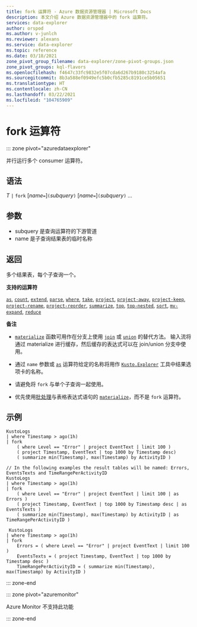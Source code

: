 ```yaml
---
title: fork 运算符 - Azure 数据资源管理器 | Microsoft Docs
description: 本文介绍 Azure 数据资源管理器中的 fork 运算符。
services: data-explorer
author: orspod
ms.author: v-junlch
ms.reviewer: alexans
ms.service: data-explorer
ms.topic: reference
ms.date: 03/18/2021
zone_pivot_group_filename: data-explorer/zone-pivot-groups.json
zone_pivot_groups: kql-flavors
ms.openlocfilehash: f4647c33fc9832e5f07cda6d267b9180c3254afa
ms.sourcegitcommit: 8b3a588ef0949efc5b0cfb5285c8191ce5b05651
ms.translationtype: HT
ms.contentlocale: zh-CN
ms.lasthandoff: 03/22/2021
ms.locfileid: "104765909"
---
```

# <a name="fork-operator"></a>fork 运算符
::: zone pivot="azuredataexplorer"

并行运行多个 consumer 运算符。
 
## <a name="syntax"></a>语法

*T* `|` `fork` [*name*`=`]`(`*subquery*`)` [*name*`=`]`(`*subquery*`)` ...

## <a name="arguments"></a>参数

* subquery 是查询运算符的下游管道
* name 是子查询结果表的临时名称

## <a name="returns"></a>返回

多个结果表，每个子查询一个。

**支持的运算符**

[`as`](asoperator.md), [`count`](countoperator.md), [`extend`](extendoperator.md), [`parse`](parseoperator.md), [`where`](whereoperator.md), [`take`](takeoperator.md), [`project`](projectoperator.md), [`project-away`](projectawayoperator.md), [`project-keep`](project-keep-operator.md), [`project-rename`](projectrenameoperator.md), [`project-reorder`](projectreorderoperator.md), [`summarize`](summarizeoperator.md), [`top`](topoperator.md), [`top-nested`](topnestedoperator.md), [`sort`](sortoperator.md), [`mv-expand`](mvexpandoperator.md), [`reduce`](reduceoperator.md)

**备注**

* [`materialize`](materializefunction.md) 函数可用作在分支上使用 [`join`](joinoperator.md) 或 [`union`](unionoperator.md) 的替代方法。
输入流将通过 materialize 进行缓存，然后缓存的表达式可以在 join/union 分支中使用。

* 通过 `name` 参数或 [`as`](asoperator.md) 运算符给定的名称将用作 [`Kusto.Explorer`](../tools/kusto-explorer.md) 工具中结果选项卡的名称。

* 请避免将 `fork` 与单个子查询一起使用。

* 优先使用[批处理](batches.md)与表格表达式语句的 [`materialize`](materializefunction.md)，而不是 `fork` 运算符。

## <a name="examples"></a>示例

```kusto
KustoLogs
| where Timestamp > ago(1h)
| fork
    ( where Level == "Error" | project EventText | limit 100 )
    ( project Timestamp, EventText | top 1000 by Timestamp desc)
    ( summarize min(Timestamp), max(Timestamp) by ActivityID )
 
// In the following examples the result tables will be named: Errors, EventsTexts and TimeRangePerActivityID
KustoLogs
| where Timestamp > ago(1h)
| fork
    ( where Level == "Error" | project EventText | limit 100 | as Errors )
    ( project Timestamp, EventText | top 1000 by Timestamp desc | as EventsTexts )
    ( summarize min(Timestamp), max(Timestamp) by ActivityID | as TimeRangePerActivityID )
    
 KustoLogs
| where Timestamp > ago(1h)
| fork
    Errors = ( where Level == "Error" | project EventText | limit 100 )
    EventsTexts = ( project Timestamp, EventText | top 1000 by Timestamp desc )
    TimeRangePerActivityID = ( summarize min(Timestamp), max(Timestamp) by ActivityID )
```

::: zone-end

::: zone pivot="azuremonitor"

Azure Monitor 不支持此功能

::: zone-end
